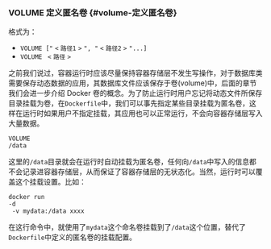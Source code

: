 ### VOLUME 定义匿名卷 {#volume-定义匿名卷}

格式为：

* `VOLUME ["`
  `<`
  `路径1`
  `>`
  `", "`
  `<`
  `路径2`
  `>`
  `"...]`
* `VOLUME `
  `<`
  `路径`
  `>`

之前我们说过，容器运行时应该尽量保持容器存储层不发生写操作，对于数据库类需要保存动态数据的应用，其数据库文件应该保存于卷\(volume\)中，后面的章节我们会进一步介绍 Docker 卷的概念。为了防止运行时用户忘记将动态文件所保存目录挂载为卷，在`Dockerfile`中，我们可以事先指定某些目录挂载为匿名卷，这样在运行时如果用户不指定挂载，其应用也可以正常运行，不会向容器存储层写入大量数据。

```
VOLUME
/data

```

这里的`/data`目录就会在运行时自动挂载为匿名卷，任何向`/data`中写入的信息都不会记录进容器存储层，从而保证了容器存储层的无状态化。当然，运行时可以覆盖这个挂载设置。比如：

```
docker run 
-d
 -v mydata:/data xxxx

```

在这行命令中，就使用了`mydata`这个命名卷挂载到了`/data`这个位置，替代了`Dockerfile`中定义的匿名卷的挂载配置。

